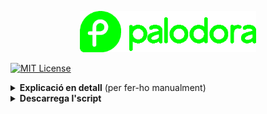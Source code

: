 <p align="center"><a href="https://github.com/mantekillah/palodora" target="_blank"><img src="./palodora-logo.png" height="66" /></a></p>

[![MIT License][license-shield]][license-url]

<details>
  <summary><b>Explicació en detall</b> (per fer-ho manualment)</summary>
  
---
  
1) [Optimitza les velocitats](#optimitzar-velocitats)
2) [Actualitza el sistema](#actualitzar-el-sistema)
3) [Defineix el nom de la màquina](#definir-el-nom-de-la-màquina)
4) [Reinicia el sistema](#reiniciar-el-sistema)
5) [Activa els repositoris d'RPM Fusion](#activar-rpm-fusion-free-i-nonfree)
6) [Instal·la còdecs](#installar-còdecs)
6) [Activa la paqueteria Flatpak](#habilitar-flatpak)
7) [Instal·la el que vulguis](#installar-el-que-vulguis)
8) [Elimina el que no vulguis](#eliminar-el-que-no-vulguis)
  
---
  
Obrir la Terminal i anar copiant i enganxant les ordres:
  
## Optimitzar velocitats

`echo "fastestmirror=True" | sudo tee -a /etc/dnf/dnf.conf`
  
`echo "max_parallel_downloads=10" | sudo tee -a /etc/dnf/dnf.conf`
  
`echo "defaultyes=True" | sudo tee -a /etc/dnf/dnf.conf`
  
`echo "keepcache=True" | sudo tee -a /etc/dnf/dnf.conf`
  
`echo "deltarpm=True" | sudo tee -a /etc/dnf/dnf.conf`

## Actualitzar el sistema

`sudo dnf update -y --refresh`

`sudo dnf upgrade -y`

## Definir el nom de la màquina

`sudo hostnamectl set-hostname linux`

## Reiniciar el sistema

`sudo reboot now`

## Activar RPM Fusion (*free* i *nonfree*)

`sudo dnf install -y https://mirrors.rpmfusion.org/free/fedora/rpmfusion-free-release-$(rpm -E %fedora).noarch.rpm https://mirrors.rpmfusion.org/nonfree/fedora/rpmfusion-nonfree-release-$(rpm -E %fedora).noarch.rpm`

`sudo dnf -y groupupdate core`

`sudo dnf -y groupupdate multimedia --setop="install_weak_deps=False" --exclude=PackageKit-gstreamer-plugin`

`sudo dnf -y groupupdate sound-and-video`

`sudo dnf install -y rpmfusion-free-release-tainted`

`sudo dnf install -y libdvdcss`

`sudo dnf install -y rpmfusion-nonfree-release-tainted`

`sudo dnf install -y \*-firmware`

## Instal·lar Còdecs

`sudo dnf mark -y install libfreeaptx pipewire-codec-aptx`
  
## Fix del rellotge
  
`sudo timedatectl set-local-rtc 1`

## Habilitar Flatpak

`flatpak remote-add --if-not-exists flathub https://flathub.org/repo/flathub.flatpakrepo`

## Instal·lar el que vulguis
  
### Preparant la descarrega del *Visual Studio Code*
  
`sudo rpm --import https://packages.microsoft.com/keys/microsoft.asc`

`sudo sh -c "echo -e '[code]\nname=Visual Studio Code\nbaseurl=https://packages.microsoft.com/yumrepos/vscode\nenabled=1\ngpgcheck=1\ngpgkey=https://packages.microsoft.com/keys/microsoft.asc' > /etc/yum.repos.d/vscode.repo"`
  
`sudo dnf check-update -y`

### Instal·lo *neofetch*, *screenfetch*, *GIMP*, drivers d'*Nvidia*, *VSCode*, *Google Chrome* i dependències de l'*ONLYOFFICE*
  
`sudo dnf install -y neofetch screenfetch gimp akmod-nvidia xorg-x11-drv-nvidia-cuda code google-chrome-stable dejavu-sans-fonts dejavu-sans-mono-fonts liberation-narrow-fonts dejavu-serif-fonts`
  
### Instal·lo *ONLYOFFICE*
  
`sudo rpm -i https://download.onlyoffice.com/install/desktop/editors/linux/onlyoffice-desktopeditors.x86_64.rpm`
  
`https://download.opera.com/download/get/?partner=www&opsys=Linux&package=RPM`
`https://go.microsoft.com/fwlink/p/?LinkID=2112907&clcid=0x409&culture=en-us&country=US`
  
`sudo dnf install -y fedora-workstation-repositories`
  
`sudo dnf config-manager --set-enabled google-chrome`

`sudo dnf install -y google-chrome-stable`
  
`sudo dnf copr enable -y refi64/webapp-manager`

`sudo dnf install -y webapp-manager`

`sudo dnf install -y bpytop xclip filezilla fontawesome-fonts gnome-shell-extension-dash-to-dock gnome-shell-extension-netspeed gnome-shell-extension-gpaste micro papirus-icon-theme discord gnome-pomodoro gnome-shell-extension-user-theme simplescreenrecorder alien bleachbit gparted vlc p7zip* gnome-tweaks gnome-extensions-app chrome-gnome-shell lame gpart ffmpeg tree telegram-desktop android-tools gnome-sound-recorder supertux dconf-editor kdenlive ffmpegthumbs htop qbittorrent curl git handbrake-gui obs-studio discord gstreamer-plugins* gstreamer1-plugins* pip google-chrome-stable kernel-headers kernel-devel gcc glibc-headers make dkms file-roller file-roller-nautilus cpu-x gnome-power-manager cabextract xorg-x11-font-utils fontconfig musescore pdfarranger youtube-dl xorg-x11-drv-amdgpu grub-customizer vim steam git mesa-libGLU.i686 timeshift htop lutris`
  
`sudo rpm -i https://downloads.sourceforge.net/project/mscorefonts2/rpms/msttcore-fonts-installer-2.6-1.noarch.rpm`
  
`flatpak install -y flathub com.github.muriloventuroso.pdftricks`

`flatpak install -y flathub com.github.tchx84.Flatseal`
  
`flatpak install -y flathub com.mattjakeman.ExtensionManager`
  
`sudo flatpak override --filesystem=~/.themes`

`flatpak update -y`
  
`flatpak uninstall -y --unused --delete-data`
  
`sudo dnf update -y --refresh`
  
`fc-cache -v`
  
`sudo dnf autoremove -y`

## Eliminar el que no vulguis

`sudo dnf remove -y libreoffice* rhythmbox rhythmbox-alternative-toolbar fedora-chromium-config`
`[Per desinstal·lar folder]`

`sudo dnf autoremove`

`sudo dnf clean all`

---
  
</details>

<details>
  <summary><b>Descarrega l'script</b></summary>

<p align="center"><b>L'script encara no està disponible.</b></p>

</details>

[license-shield]: https://img.shields.io/github/license/mantekillah/palodora.svg
[license-url]: https://github.com/mantekillah/palodora/blob/master/LICENSE
